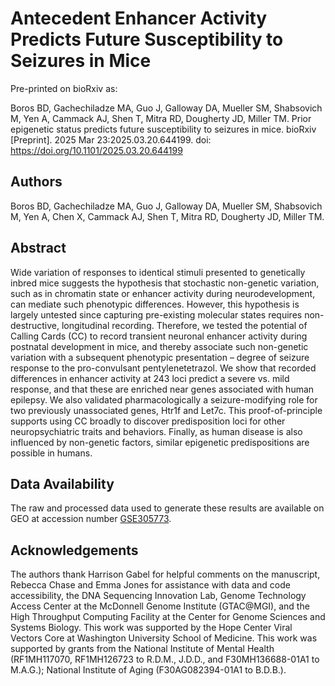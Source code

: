 # Antecedent Enhancer Activity Predicts Future Susceptibility to Seizures in Mice

Pre-printed on bioRxiv as: 

Boros BD, Gachechiladze MA, Guo J, Galloway DA, Mueller SM, Shabsovich M, Yen A, Cammack AJ, Shen T, Mitra RD, Dougherty JD, Miller TM. Prior epigenetic status predicts future susceptibility to seizures in mice. bioRxiv [Preprint]. 2025 Mar 23:2025.03.20.644199. doi: https://doi.org/10.1101/2025.03.20.644199

## Authors

Boros BD, Gachechiladze MA, Guo J, Galloway DA, Mueller SM, Shabsovich M, Yen A, Chen X, Cammack AJ, Shen T, Mitra RD, Dougherty JD, Miller TM.

## Abstract

Wide variation of responses to identical stimuli presented to genetically inbred mice suggests the hypothesis that stochastic non-genetic variation, such as in chromatin state or enhancer activity during neurodevelopment, can mediate such phenotypic differences. However, this hypothesis is largely untested since capturing pre-existing molecular states requires non-destructive, longitudinal recording. Therefore, we tested the potential of Calling Cards (CC) to record transient neuronal enhancer activity during postnatal development in mice, and thereby associate such non-genetic variation with a subsequent phenotypic presentation – degree of seizure response to the pro-convulsant pentylenetetrazol. We show that recorded differences in enhancer activity at 243 loci predict a severe vs. mild response, and that these are enriched near genes associated with human epilepsy. We also validated pharmacologically a seizure-modifying role for two previously unassociated genes, Htr1f and Let7c. This proof-of-principle supports using CC broadly to discover predisposition loci for other neuropsychiatric traits and behaviors.  Finally, as human disease is also influenced by non-genetic factors, similar epigenetic predispositions are possible in humans. 

## Data Availability

The raw and processed data used to generate these results are available on GEO at accession number [GSE305773](https://www.ncbi.nlm.nih.gov/geo/query/acc.cgi?acc=GSE305773).

## Acknowledgements

The authors thank Harrison Gabel for helpful comments on the manuscript, Rebecca Chase and Emma Jones for assistance with data and code accessibility, the DNA Sequencing Innovation Lab, Genome Technology Access Center at the McDonnell Genome Institute (GTAC@MGI), and the High Throughput Computing Facility at the Center for Genome Sciences and Systems Biology. This work was supported by the Hope Center Viral Vectors Core at Washington University School of Medicine. This work was supported by grants from the National Institute of Mental Health (RF1MH117070, RF1MH126723 to R.D.M., J.D.D., and F30MH136688-01A1 to M.A.G.); National Institute of Aging (F30AG082394-01A1 to B.D.B.).

